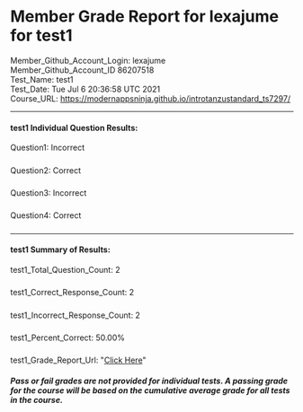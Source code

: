 # Member Grade Report for lexajume for test1  
   
Member_Github_Account_Login: lexajume  
Member_Github_Account_ID 86207518  
Test_Name: test1  
Test_Date: Tue Jul  6 20:36:58 UTC 2021  
Course_URL: https://modernappsninja.github.io/introtanzustandard_ts7297/  
   
---  
#### test1 Individual Question Results:  
Question1: Incorrect  
#####  
Question2: Correct  
#####  
Question3: Incorrect  
#####  
Question4: Correct  
#####  
---  
#### test1 Summary of Results:  
test1_Total_Question_Count: 2  
#####  
test1_Correct_Response_Count: 2  
#####  
test1_Incorrect_Response_Count: 2  
#####  
test1_Percent_Correct: 50.00%  
#####  
test1_Grade_Report_Url: "[Click Here](https://github.com/modernappsninjas/lexajume/blob/main/static/userdata/courses/introtanzustandard_ts7297/grade_report.pr203.test1.md)"
##### Pass or fail grades are not provided for individual tests. A passing grade for the course will be based on the cumulative average grade for all tests in the course.  
